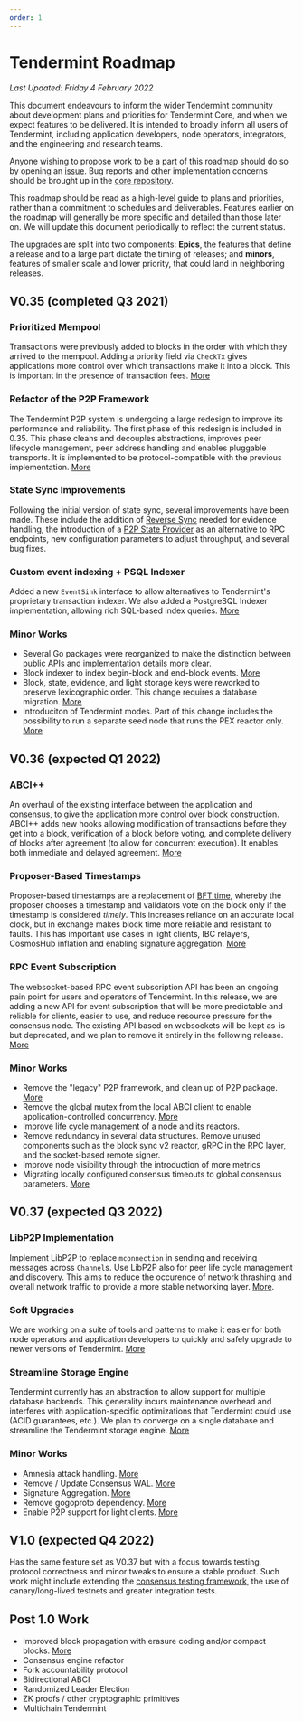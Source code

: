 ```yaml
---
order: 1
---
```


# Tendermint Roadmap

*Last Updated: Friday 4 February 2022*

This document endeavours to inform the wider Tendermint community about development plans and priorities for Tendermint Core, and when we expect features to be delivered. It is intended to broadly inform all users of Tendermint, including application developers, node operators, integrators, and the engineering and research teams.

Anyone wishing to propose work to be a part of this roadmap should do so by opening an [issue](https://github.com/tendermint/tendermint/issues/new/choose). Bug reports and other implementation concerns should be brought up in the [core repository](https://github.com/tendermint/tendermint).

This roadmap should be read as a high-level guide to plans and priorities, rather than a commitment to schedules and deliverables. Features earlier on the roadmap will generally be more specific and detailed than those later on. We will update this document periodically to reflect the current status.

The upgrades are split into two components: **Epics**, the features that define a release and to a large part dictate the timing of releases; and **minors**, features of smaller scale and lower priority, that could land in neighboring releases.

## V0.35 (completed Q3 2021)

### Prioritized Mempool

Transactions were previously added to blocks in the order with which they arrived to the mempool. Adding a priority field via `CheckTx` gives applications more control over which transactions make it into a block. This is important in the presence of transaction fees. [More](https://github.com/tendermint/tendermint/blob/master/docs/architecture/adr-067-mempool-refactor.md)

### Refactor of the P2P Framework

The Tendermint P2P system is undergoing a large redesign to improve its performance and reliability. The first phase of this redesign is included in 0.35. This phase cleans and decouples abstractions, improves peer lifecycle management, peer address handling and enables pluggable transports. It is implemented to be protocol-compatible with the previous implementation. [More](https://github.com/tendermint/tendermint/blob/master/docs/architecture/adr-062-p2p-architecture.md)

### State Sync Improvements

Following the initial version of state sync, several improvements have been made. These include the addition of [Reverse Sync](https://github.com/tendermint/tendermint/blob/master/docs/architecture/adr-068-reverse-sync.md) needed for evidence handling, the introduction of a [P2P State Provider](https://github.com/tendermint/tendermint/pull/6807) as an alternative to RPC endpoints, new configuration parameters to adjust throughput, and several bug fixes.

### Custom event indexing + PSQL Indexer

Added a new `EventSink` interface to allow alternatives to Tendermint's proprietary transaction indexer. We also added a PostgreSQL Indexer implementation, allowing rich SQL-based index queries. [More](https://github.com/tendermint/tendermint/blob/master/docs/architecture/adr-065-custom-event-indexing.md)

### Minor Works

- Several Go packages were reorganized to make the distinction between public APIs and implementation details more clear.
- Block indexer to index begin-block and end-block events. [More](https://github.com/tendermint/tendermint/pull/6226)
- Block, state, evidence, and light storage keys were reworked to preserve lexicographic order. This change requires a database migration. [More](https://github.com/tendermint/tendermint/pull/5771)
- Introduciton of Tendermint modes. Part of this change includes the possibility to run a separate seed node that runs the PEX reactor only. [More](https://github.com/tendermint/tendermint/blob/master/docs/architecture/adr-052-tendermint-mode.md)

## V0.36 (expected Q1 2022)

### ABCI++

An overhaul of the existing interface between the application and consensus, to give the application more control over block construction. ABCI++ adds new hooks allowing modification of transactions before they get into a block, verification of a block before voting, and complete delivery of blocks after agreement (to allow for concurrent execution). It enables both immediate and delayed agreement. [More](https://github.com/tendermint/tendermint/blob/master/spec/abci++/README.md)

### Proposer-Based Timestamps

Proposer-based timestamps are a replacement of [BFT time](https://github.com/tendermint/tendermint/blob/master/spec/consensus/bft-time.md), whereby the proposer chooses a timestamp and validators vote on the block only if the timestamp is considered *timely*. This increases reliance on an accurate local clock, but in exchange makes block time more reliable and resistant to faults. This has important use cases in light clients, IBC relayers, CosmosHub inflation and enabling signature aggregation. [More](https://github.com/tendermint/tendermint/blob/master/docs/architecture/adr-071-proposer-based-timestamps.md)

### RPC Event Subscription

The websocket-based RPC event subscription API has been an ongoing pain point for users and operators of Tendermint. In this release, we are adding a new API for event subscription that will be more predictable and reliable for clients, easier to use, and reduce resource pressure for the consensus node. The existing API based on websockets will be kept as-is but deprecated, and we plan to remove it entirely in the following release.  [More](https://github.com/tendermint/tendermint/blob/master/docs/architecture/adr-075-rpc-subscription.md)

### Minor Works

- Remove the "legacy" P2P framework, and clean up of P2P package. [More](https://github.com/tendermint/tendermint/issues/5670)
- Remove the global mutex from the local ABCI client to enable application-controlled concurrency. [More](https://github.com/tendermint/tendermint/issues/7073)
- Improve life cycle management of a node and its reactors.
- Remove redundancy in several data structures. Remove unused components such as the block sync v2 reactor, gRPC in the RPC layer, and the socket-based remote signer.
- Improve node visibility through the introduction of more metrics
- Migrating locally configured consensus timeouts to global consensus parameters. [More](https://github.com/tendermint/tendermint/blob/master/docs/architecture/adr-074-timeout-params.md)

## V0.37 (expected Q3 2022)

### LibP2P Implementation

Implement LibP2P to replace `mconnection` in sending and receiving messages across `Channel`s. Use LibP2P also for peer life cycle management and discovery. This aims to reduce the occurence of network thrashing and overall network traffic to provide a more stable networking layer. [More](https://github.com/tendermint/tendermint/blob/master/docs/architecture/adr-073-libp2p.md).

### Soft Upgrades

We are working on a suite of tools and patterns to make it easier for both node operators and application developers to quickly and safely upgrade to newer versions of Tendermint. [More](https://github.com/tendermint/spec/pull/222)

### Streamline Storage Engine

Tendermint currently has an abstraction to allow support for multiple database backends. This generality incurs maintenance overhead and interferes with application-specific optimizations that Tendermint could use (ACID guarantees, etc.). We plan to converge on a single database and streamline the Tendermint storage engine. [More](https://github.com/tendermint/tendermint/pull/6897)

### Minor Works

- Amnesia attack handling. [More](https://github.com/tendermint/tendermint/issues/5270)
- Remove / Update Consensus WAL. [More](https://github.com/tendermint/tendermint/issues/6397)
- Signature Aggregation. [More](https://github.com/tendermint/tendermint/issues/1319)
- Remove gogoproto dependency. [More](https://github.com/tendermint/tendermint/issues/5446)
- Enable P2P support for light clients. [More](https://github.com/tendermint/tendermint/blob/master/docs/rfc/rfc-010-p2p-light-client.rst)

## V1.0 (expected Q4 2022)

Has the same feature set as V0.37 but with a focus towards testing, protocol correctness and minor tweaks to ensure a stable product. Such work might include extending the [consensus testing framework](https://github.com/tendermint/tendermint/issues/5920), the use of canary/long-lived testnets and greater integration tests.

## Post 1.0 Work

- Improved block propagation with erasure coding and/or compact blocks. [More](https://github.com/tendermint/spec/issues/347)
- Consensus engine refactor
- Fork accountability protocol
- Bidirectional ABCI
- Randomized Leader Election
- ZK proofs / other cryptographic primitives
- Multichain Tendermint

